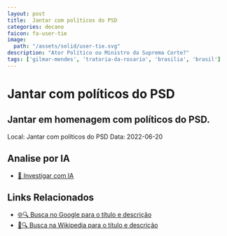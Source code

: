 ```yaml
---
layout: post
title:  Jantar com políticos do PSD
categories: decano
faicon: fa-user-tie
image:
  path: "/assets/solid/user-tie.svg"
description: "Ator Político ou Ministro da Suprema Corte?"
tags: ['gilmar-mendes', 'tratoria-da-rosario', 'brasilia', 'brasil']
---
```


# Jantar com políticos do PSD
## Jantar em homenagem com políticos do PSD.
Local: Jantar com políticos do PSD
Data: 2022-06-20

## Analise por IA
- [🤖 Investigar com IA](https://www.perplexity.ai/search?q=%22Gilmar%20Mendes%22%20%2B%20Jantar%20com%20pol%C3%ADticos%20do%20PSD%20Jantar%20em%20homenagem%20com%20pol%C3%ADticos%20do%20PSD.%20Tratoria%20da%20Ros%C3%A1rio%2C%20Bras%C3%ADlia%2C%20Brasil)

## Links Relacionados
- [🌐🔍 Busca no Google para o título e descrição](https://www.google.com/search?q=%22Gilmar%20Mendes%22%20%2B%20Jantar%20com%20pol%C3%ADticos%20do%20PSD%20Jantar%20em%20homenagem%20com%20pol%C3%ADticos%20do%20PSD.%20Tratoria%20da%20Ros%C3%A1rio%2C%20Bras%C3%ADlia%2C%20Brasil)
- [📖🔍 Busca na Wikipedia para o título e descrição](https://pt.wikipedia.org/w/index.php?search=%22Gilmar%20Mendes%22%20%2B%20Jantar%20com%20pol%C3%ADticos%20do%20PSD%20Jantar%20em%20homenagem%20com%20pol%C3%ADticos%20do%20PSD.%20Tratoria%20da%20Ros%C3%A1rio%2C%20Bras%C3%ADlia%2C%20Brasil)

